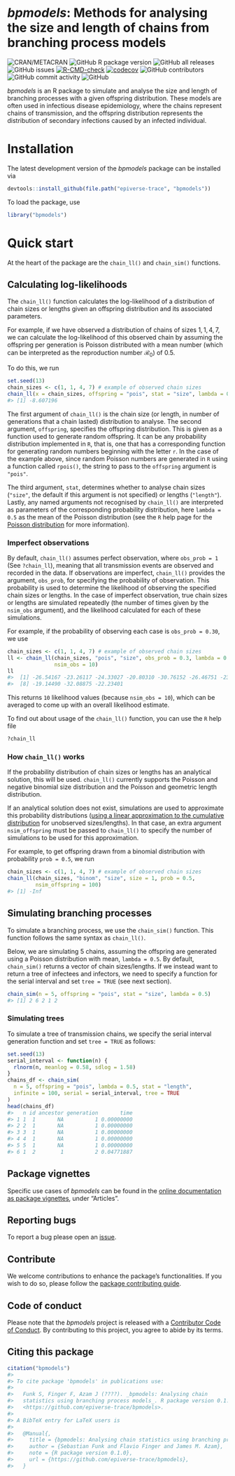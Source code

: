 
# *bpmodels*: Methods for analysing the size and length of chains from branching process models

<!-- badges: start -->

![CRAN/METACRAN](https://img.shields.io/cran/v/bpmodels) ![GitHub R
package
version](https://img.shields.io/github/r-package/v/epiverse-trace/bpmodels)
![GitHub all
releases](https://img.shields.io/github/downloads/epiverse-trace/bpmodels/total?style=flat)
![GitHub
issues](https://img.shields.io/github/issues/epiverse-trace/bpmodels)
[![R-CMD-check](https://github.com/epiverse-trace/bpmodels/actions/workflows/R-CMD-check.yaml/badge.svg)](https://github.com/epiverse-trace/bpmodels/actions/workflows/R-CMD-check.yaml)
[![codecov](https://codecov.io/github/epiverse-trace/bpmodels/branch/main/graphs/badge.svg)](https://codecov.io/github/epiverse-trace/bpmodels)
![GitHub
contributors](https://img.shields.io/github/contributors/epiverse-trace/bpmodels)
![GitHub commit
activity](https://img.shields.io/github/commit-activity/m/epiverse-trace/bpmodels)
![GitHub](https://img.shields.io/github/license/epiverse-trace/bpmodels)
<!-- badges: end -->

*bpmodels* is an R package to simulate and analyse the size and length
of branching processes with a given offspring distribution. These models
are often used in infectious disease epidemiology, where the chains
represent chains of transmission, and the offspring distribution
represents the distribution of secondary infections caused by an
infected individual.

# Installation

The latest development version of the *bpmodels* package can be
installed via

``` r
devtools::install_github(file.path("epiverse-trace", "bpmodels"))
```

To load the package, use

``` r
library("bpmodels")
```

# Quick start

At the heart of the package are the `chain_ll()` and `chain_sim()`
functions.

## Calculating log-likelihoods

The `chain_ll()` function calculates the log-likelihood of a
distribution of chain sizes or lengths given an offspring distribution
and its associated parameters.

For example, if we have observed a distribution of chains of sizes
$1, 1, 4, 7$, we can calculate the log-likelihood of this observed chain
by assuming the offspring per generation is Poisson distributed with a
mean number (which can be interpreted as the reproduction number
$\mathcal{R_0}$) of $0.5$.

To do this, we run

``` r
set.seed(13)
chain_sizes <- c(1, 1, 4, 7) # example of observed chain sizes
chain_ll(x = chain_sizes, offspring = "pois", stat = "size", lambda = 0.5)
#> [1] -8.607196
```

The first argument of `chain_ll()` is the chain size (or length, in
number of generations that a chain lasted) distribution to analyse. The
second argument, `offspring`, specifies the offspring distribution. This
is given as a function used to generate random offspring. It can be any
probability distribution implemented in `R`, that is, one that has a
corresponding function for generating random numbers beginning with the
letter `r`. In the case of the example above, since random Poisson
numbers are generated in `R` using a function called `rpois()`, the
string to pass to the `offspring` argument is `"pois"`.

The third argument, `stat`, determines whether to analyse chain sizes
(`"size"`, the default if this argument is not specified) or lengths
(`"length"`). Lastly, any named arguments not recognised by `chain_ll()`
are interpreted as parameters of the corresponding probability
distribution, here `lambda = 0.5` as the mean of the Poisson
distribution (see the `R` help page for the [Poisson
distribution](https://stat.ethz.ch/R-manual/R-devel/library/stats/html/Poisson.html)
for more information).

### Imperfect observations

By default, `chain_ll()` assumes perfect observation, where
`obs_prob = 1` (See `?chain_ll`), meaning that all transmission events
are observed and recorded in the data. If observations are imperfect,
`chain_ll()` provides the argument, `obs_prob`, for specifying the
probability of observation. This probability is used to determine the
likelihood of observing the specified chain sizes or lengths. In the
case of imperfect observation, true chain sizes or lengths are simulated
repeatedly (the number of times given by the `nsim_obs` argument), and
the likelihood calculated for each of these simulations.

For example, if the probability of observing each case is
`obs_prob = 0.30`, we use

``` r
chain_sizes <- c(1, 1, 4, 7) # example of observed chain sizes
ll <- chain_ll(chain_sizes, "pois", "size", obs_prob = 0.3, lambda = 0.5,
               nsim_obs = 10)
ll
#>  [1] -26.54167 -23.26117 -24.33027 -20.80310 -30.76152 -26.46751 -23.79326
#>  [8] -19.14490 -32.08875 -22.23401
```

This returns `10` likelihood values (because `nsim_obs = 10`), which can
be averaged to come up with an overall likelihood estimate.

To find out about usage of the `chain_ll()` function, you can use the
`R` help file

``` r
?chain_ll
```

### How `chain_ll()` works

If the probability distribution of chain sizes or lengths has an
analytical solution, this will be used. `chain_ll()` currently supports
the Poisson and negative binomial size distribution and the Poisson and
geometric length distribution.

If an analytical solution does not exist, simulations are used to
approximate this probability distributions ([using a linear
approximation to the cumulative
distribution](https://en.wikipedia.org/wiki/Empirical_distribution_function)
for unobserved sizes/lengths). In that case, an extra argument
`nsim_offspring` must be passed to `chain_ll()` to specify the number of
simulations to be used for this approximation.

For example, to get offspring drawn from a binomial distribution with
probability `prob = 0.5`, we run

``` r
chain_sizes <- c(1, 1, 4, 7) # example of observed chain sizes
chain_ll(chain_sizes, "binom", "size", size = 1, prob = 0.5,
         nsim_offspring = 100)
#> [1] -Inf
```

## Simulating branching processes

To simulate a branching process, we use the `chain_sim()` function. This
function follows the same syntax as `chain_ll()`.

Below, we are simulating $5$ chains, assuming the offspring are
generated using a Poisson distribution with mean, `lambda = 0.5`. By
default, `chain_sim()` returns a vector of chain sizes/lengths. If we
instead want to return a tree of infectees and infectors, we need to
specify a function for the serial interval and set `tree = TRUE` (see
next section).

``` r
chain_sim(n = 5, offspring = "pois", stat = "size", lambda = 0.5)
#> [1] 2 6 2 1 2
```

### Simulating trees

To simulate a tree of transmission chains, we specify the serial
interval generation function and set `tree = TRUE` as follows:

``` r
set.seed(13)
serial_interval <- function(n) {
  rlnorm(n, meanlog = 0.58, sdlog = 1.58)
}
chains_df <- chain_sim(
  n = 5, offspring = "pois", lambda = 0.5, stat = "length",
  infinite = 100, serial = serial_interval, tree = TRUE
)
head(chains_df)
#>   n id ancestor generation       time
#> 1 1  1       NA          1 0.00000000
#> 2 2  1       NA          1 0.00000000
#> 3 3  1       NA          1 0.00000000
#> 4 4  1       NA          1 0.00000000
#> 5 5  1       NA          1 0.00000000
#> 6 1  2        1          2 0.04771887
```

## Package vignettes

Specific use cases of *bpmodels* can be found in the [online
documentation as package
vignettes](https://epiverse-trace.github.io/bpmodels/), under
“Articles”.

## Reporting bugs

To report a bug please open an
[issue](https://github.com/epiverse-trace/bpmodels/issues/new/choose).

## Contribute

We welcome contributions to enhance the package’s functionalities. If
you wish to do so, please follow the [package contributing
guide](https://github.com/epiverse-trace/.github/blob/main/CONTRIBUTING.md).

## Code of conduct

Please note that the *bpmodels* project is released with a [Contributor
Code of
Conduct](https://github.com/epiverse-trace/.github/blob/main/CODE_OF_CONDUCT.md).
By contributing to this project, you agree to abide by its terms.

## Citing this package

``` r
citation("bpmodels")
#> 
#> To cite package 'bpmodels' in publications use:
#> 
#>   Funk S, Finger F, Azam J (????). _bpmodels: Analysing chain
#>   statistics using branching process models_. R package version 0.1.0,
#>   <https://github.com/epiverse-trace/bpmodels>.
#> 
#> A BibTeX entry for LaTeX users is
#> 
#>   @Manual{,
#>     title = {bpmodels: Analysing chain statistics using branching process models},
#>     author = {Sebastian Funk and Flavio Finger and James M. Azam},
#>     note = {R package version 0.1.0},
#>     url = {https://github.com/epiverse-trace/bpmodels},
#>   }
```
